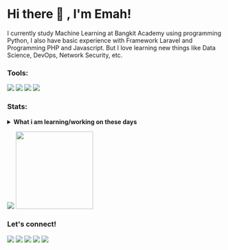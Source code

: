 # Hi there 👋 , I'm Emah!
I currently study Machine Learning at Bangkit Academy using programming Python, I also have basic experience with Framework Laravel and Programming PHP and Javascript. But I love learning new things like Data Science, DevOps, Network Security, etc. 
### Tools:
<p>
    <img src="https://img.shields.io/badge/OS-Windows-blue?&logo=windows" />
    <img src="https://img.shields.io/badge/IDE-Xcode-blue?&logo=xcode" />
    <img src="https://img.shields.io/badge/Text%20Editor-Visual%20Studio%20Code-blue?&logo=visual%20studio%20code&logoColor=blue" />
    <img src="https://gpvc.arturio.dev/khuzaemah" />
</p>

### Stats:
<details>
 <summary><strong>What i am learning/working on these days</strong></summary>
    - 🔭 I’m currently freelancer on Fiverr </br>
    - 🌱 I’m currently learning Python, Machine Learning, etc </br>
    - 👯 I’m looking to collaborate on make something to change this World. </br>
    - 🤔 I’m looking for help with master of programming. hehe </br>
    - 💬 Ask me about anything.</br>
    - 📫 How to reach me: <a href="khuza.emah24@gmail.com">Email me!</a>  </br>
    - 😄 Pronouns: He/Him </br>
    - ⚡ Fun fact: ... </br>
</details>
<p>
    <img src="https://github-readme-stats.vercel.app/api?username=khuzaemah&hide=contribs,prs&show_icons=true&hide_border=true&title_color=000" />
    <img src="https://github-readme-stats.vercel.app/api/top-langs/?username=khuzaemah&layout=compact" height=180 />
</p>

### Let's connect!
<p>
    <a href="https://khuzaemah.github.io/" target="blank"><img src="https://img.shields.io/badge/Website-https://khuzaemah.com-green?" /></a>
    <a href="https://www.linkedin.com/in/emah-khujaemah/" target="blank"><img src="https://img.shields.io/badge/khuzaemah-30302f?style=flat&logo=linkedin" /></a>
    <a href="https://medium.com/@bagusfe" target="blank"><img src="https://img.shields.io/badge/khuzaemah-30302f?style=flat&logo=medium" /></a>
    <a href="https://twitter.com/YoshikoNightray" target="blank"><img src="https://img.shields.io/badge/khuzaemah_-30302f?style=flat&logo=twitter" /></a>
    <a href="#" target="blank"><img src="https://ionicabizau.github.io/badges/paypal.svg" /></a>
</p>

<!--
**bagusfe/bagusfe** is a ✨ _special_ ✨ repository because its `README.md` (this file) appears on your GitHub profile.

Here are some ideas to get you started:

- 🔭 I’m currently working on ...
- 🌱 I’m currently learning ...
- 👯 I’m looking to collaborate on ...
- 🤔 I’m looking for help with ...
- 💬 Ask me about ...
- 📫 How to reach me: ...
- 😄 Pronouns: ...
- ⚡ Fun fact: ...
-->
